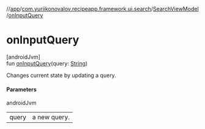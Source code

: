 //[app](../../../index.md)/[com.yuriikonovalov.recipeapp.framework.ui.search](../index.md)/[SearchViewModel](index.md)/[onInputQuery](on-input-query.md)

# onInputQuery

[androidJvm]\
fun [onInputQuery](on-input-query.md)(query: [String](https://kotlinlang.org/api/latest/jvm/stdlib/kotlin/-string/index.html))

Changes current state by updating a query.

#### Parameters

androidJvm

| | |
|---|---|
| query | a new query. |
